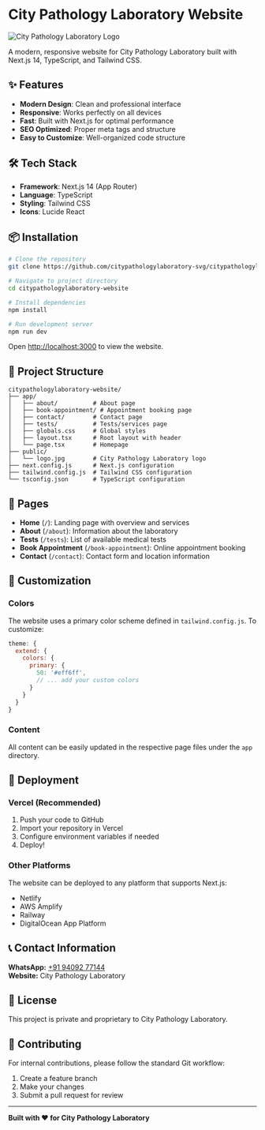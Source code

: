 # City Pathology Laboratory Website

![City Pathology Laboratory Logo](/public/logo.jpg)

A modern, responsive website for City Pathology Laboratory built with Next.js 14, TypeScript, and Tailwind CSS.

## ✨ Features

- **Modern Design**: Clean and professional interface
- **Responsive**: Works perfectly on all devices
- **Fast**: Built with Next.js for optimal performance
- **SEO Optimized**: Proper meta tags and structure
- **Easy to Customize**: Well-organized code structure

## 🛠️ Tech Stack

- **Framework**: Next.js 14 (App Router)
- **Language**: TypeScript
- **Styling**: Tailwind CSS
- **Icons**: Lucide React

## 📦 Installation

```bash
# Clone the repository
git clone https://github.com/citypathologylaboratory-svg/citypathologylaboratory-website.git

# Navigate to project directory
cd citypathologylaboratory-website

# Install dependencies
npm install

# Run development server
npm run dev
```

Open [http://localhost:3000](http://localhost:3000) to view the website.

## 📁 Project Structure

```
citypathologylaboratory-website/
├── app/
│   ├── about/          # About page
│   ├── book-appointment/ # Appointment booking page
│   ├── contact/        # Contact page
│   ├── tests/          # Tests/services page
│   ├── globals.css     # Global styles
│   ├── layout.tsx      # Root layout with header
│   └── page.tsx        # Homepage
├── public/
│   └── logo.jpg        # City Pathology Laboratory logo
├── next.config.js      # Next.js configuration
├── tailwind.config.js  # Tailwind CSS configuration
└── tsconfig.json       # TypeScript configuration
```

## 📄 Pages

- **Home** (`/`): Landing page with overview and services
- **About** (`/about`): Information about the laboratory
- **Tests** (`/tests`): List of available medical tests
- **Book Appointment** (`/book-appointment`): Online appointment booking
- **Contact** (`/contact`): Contact form and location information

## 🎨 Customization

### Colors

The website uses a primary color scheme defined in `tailwind.config.js`. To customize:

```javascript
theme: {
  extend: {
    colors: {
      primary: {
        50: '#eff6ff',
        // ... add your custom colors
      }
    }
  }
}
```

### Content

All content can be easily updated in the respective page files under the `app` directory.

## 🚀 Deployment

### Vercel (Recommended)

1. Push your code to GitHub
2. Import your repository in Vercel
3. Configure environment variables if needed
4. Deploy!

### Other Platforms

The website can be deployed to any platform that supports Next.js:

- Netlify
- AWS Amplify
- Railway
- DigitalOcean App Platform

## 📞 Contact Information

**WhatsApp:** [+91 94092 77144](https://wa.me/919409277144)  
**Website:** City Pathology Laboratory

## 📄 License

This project is private and proprietary to City Pathology Laboratory.

## 🤝 Contributing

For internal contributions, please follow the standard Git workflow:

1. Create a feature branch
2. Make your changes
3. Submit a pull request for review

---

**Built with ❤️ for City Pathology Laboratory**
